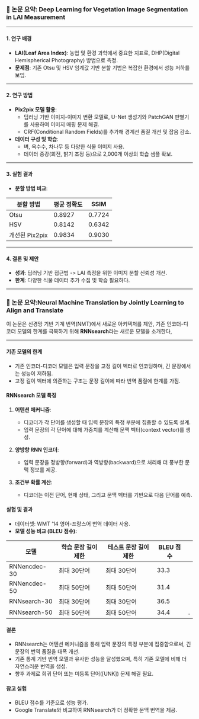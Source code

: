 ### 🚀 논문 요약: Deep Learning for Vegetation Image Segmentation in LAI Measurement

---

#### 1. 연구 배경

- **LAI(Leaf Area Index)**: 농업 및 환경 과학에서 중요한 지표로, DHP(Digital Hemispherical Photography) 방법으로 측정.
- **문제점**: 기존 Otsu 및 HSV 임계값 기반 분할 기법은 복잡한 환경에서 성능 저하를 보임.

---

#### 2. 연구 방법

- **Pix2pix 모델 활용**:
    - 딥러닝 기반 이미지-이미지 변환 모델로, U-Net 생성기와 PatchGAN 판별기를 사용하여 이미지 매핑 문제 해결.
    - CRF(Conditional Random Fields)를 추가해 경계선 품질 개선 및 잡음 감소.
- **데이터 구성 및 학습**:
    - 벼, 옥수수, 차나무 등 다양한 식물 이미지 사용.
    - 데이터 증강(회전, 밝기 조정 등)으로 2,000개 이상의 학습 샘플 확보.

---

#### 3. 실험 결과

- **분할 방법 비교**:
    
| **분할 방법**      | **평균 정확도** | **SSIM**  |
|--------------------|----------------|-----------|
| Otsu              | 0.8927         | 0.7724    |
| HSV               | 0.8142         | 0.6342    |
| 개선된 Pix2pix     | 0.9834         | 0.9030    |

---

#### 4. 결론 및 제안

- **성과**: 딥러닝 기반 접근법 -> LAI 측정을 위한 이미지 분할 신뢰성 개선.
- **한계**: 다양한 식물 데이터 추가 수집 및 학습 필요하다. 


---

### 🚀 논문 요약:Neural Machine Translation by Jointly Learning to Align and Translate

이 논문은 신경망 기반 기계 번역(NMT)에서 새로운 아키텍처를 제안, 기존 인코더-디코더 모델의 한계를 극복하기 위해 **RNNsearch**라는 새로운 모델을 소개한다,

---

#### **기존 모델의 한계**

- 기존 인코더-디코더 모델은 입력 문장을 고정 길이 벡터로 인코딩하며, 긴 문장에서는 성능이 저하됨.
- 고정 길이 벡터에 의존하는 구조는 문장 길이에 따라 번역 품질에 한계를 가짐.

#### **RNNsearch 모델 특징**

1. **어텐션 메커니즘**:
    
    - 디코더가 각 단어를 생성할 때 입력 문장의 특정 부분에 집중할 수 있도록 설계.
    - 입력 문장의 각 단어에 대해 가중치를 계산해 문맥 벡터(context vector)를 생성.
2. **양방향 RNN 인코더**:
    
    - 입력 문장을 정방향(forward)과 역방향(backward)으로 처리해 더 풍부한 문맥 정보를 제공.
3. **조건부 확률 계산**:
    
    - 디코더는 이전 단어, 현재 상태, 그리고 문맥 벡터를 기반으로 다음 단어를 예측.

#### **실험 및 결과**

- 데이터셋: WMT ’14 영어-프랑스어 번역 데이터 사용.
- **모델 성능 비교 (BLEU 점수):**

| 모델           | 학습 문장 길이 제한 | 테스트 문장 길이 제한 | BLEU 점수 |     |
| ------------ | ----------- | ------------ | ------- | --- |
| RNNencdec-30 | 최대 30단어     | 최대 30단어      | 33.3    |     |
| RNNencdec-50 | 최대 50단어     | 최대 50단어      | 31.4    |     |
| RNNsearch-30 | 최대 30단어     | 최대 30단어      | 36.5    |     |
| RNNsearch-50 | 최대 50단어     | 최대 50단어      | 34.4    | .   |

#### **결론**

- RNNsearch는 어텐션 메커니즘을 통해 입력 문장의 특정 부분에 집중함으로써, 긴 문장의 번역 품질을 대폭 개선.
- 기존 통계 기반 번역 모델과 유사한 성능을 달성했으며, 특히 기존 모델에 비해 더 자연스러운 번역을 생성.
- 향후 과제로 희귀 단어 또는 미등록 단어([UNK]) 문제 해결 필요.

#### **참고 실험**

- BLEU 점수를 기준으로 성능 평가.
- Google Translate와 비교하여 RNNsearch가 더 정확한 문맥 번역을 제공.
